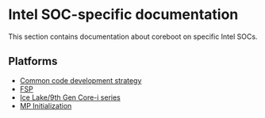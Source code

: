 # Intel SOC-specific documentation

This section contains documentation about coreboot on specific Intel SOCs.

## Platforms

- [Common code development strategy](code_development_model/code_development_model.md)
- [FSP](fsp/index.md)
- [Ice Lake/9th Gen Core-i series](icelake/index.md)
- [MP Initialization](mp_init/mp_init.md)
